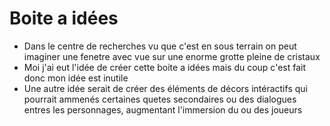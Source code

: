 # Boite a idées

- Dans le centre de recherches vu que c'est en sous terrain on peut imaginer une fenetre avec vue sur une enorme grotte pleine de cristaux
- Moi j'ai eut l'idée de créer cette boite a idées mais du coup c'est fait donc mon idée est inutile
- Une autre idée serait de créer des éléments de décors intéractifs qui pourrait ammenés certaines quetes secondaires ou des dialogues entres les personnages, augmentant l'immersion du ou des joueurs
